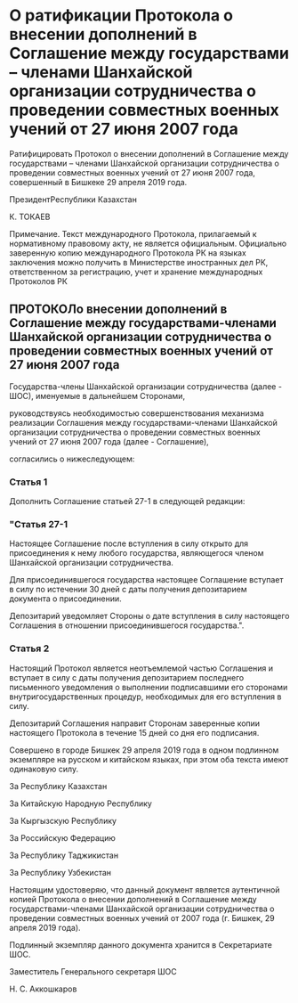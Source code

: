 # О ратификации Протокола о внесении дополнений в Соглашение между государствами – членами Шанхайской организации сотрудничества о проведении совместных военных учений  от 27 июня 2007 года

Ратифицировать Протокол о внесении дополнений в Соглашение между государствами – членами Шанхайской организации сотрудничества о проведении совместных военных учений от 27 июня 2007 года, совершенный в Бишкеке 29 апреля 2019 года.

ПрезидентРеспублики Казахстан

К. ТОКАЕВ

Примечание. Текст международного Протокола, прилагаемый к нормативному правовому акту, не является официальным. Официально заверенную копию международного Протокола РК на языках заключения можно получить в Министерстве иностранных дел РК, ответственном за регистрацию, учет и хранение международных Протоколов РК

## ПРОТОКОЛо внесении дополнений в Соглашение между государствами-членами Шанхайской организации сотрудничества о проведении совместных военных учений от 27 июня 2007 года

Государства-члены Шанхайской организации сотрудничества (далее - ШОС), именуемые в дальнейшем Сторонами,

руководствуясь необходимостью совершенствования механизма реализации Соглашения между государствами-членами Шанхайской организации сотрудничества о проведении совместных военных учений от 27 июня 2007 года (далее - Соглашение),

согласились о нижеследующем:

### Статья 1

Дополнить Соглашение статьей 27-1 в следующей редакции:

### "Статья 27-1

Настоящее Соглашение после вступления в силу открыто для присоединения к нему любого государства, являющегося членом Шанхайской организации сотрудничества.

Для присоединившегося государства настоящее Соглашение вступает в силу по истечении 30 дней с даты получения депозитарием документа о присоединении.

Депозитарий уведомляет Стороны о дате вступления в силу настоящего Соглашения в отношении присоединившегося государства.".

### Статья 2

Настоящий Протокол является неотъемлемой частью Соглашения и вступает в силу с даты получения депозитарием последнего письменного уведомления о выполнении подписавшими его сторонами внутригосударственных процедур, необходимых для его вступления в силу.

Депозитарий Соглашения направит Сторонам заверенные копии настоящего Протокола в течение 15 дней со дня его подписания.

Совершено в городе Бишкек 29 апреля 2019 года в одном подлинном экземпляре на русском и китайском языках, при этом оба текста имеют одинаковую силу.

За Республику Казахстан 

За Китайскую Народную Республику 

За Кыргызскую Республику 

За Российскую Федерацию 

За Республику Таджикистан

 За Республику Узбекистан

Настоящим удостоверяю, что данный документ является аутентичной копией Протокола о внесении дополнений в Соглашение между государствами-членами Шанхайской организации сотрудничества о проведении совместных военных учений от 2007 года (г. Бишкек, 29 апреля 2019 года).

Подлинный экземпляр данного документа хранится в Секретариате ШОС.

Заместитель Генерального секретаря ШОС

Н. С. Аккошкаров

